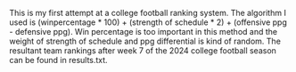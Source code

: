This is my first attempt at a college football ranking system. The algorithm I used is (winpercentage * 100) + (strength of schedule * 2) + (offensive ppg - defensive ppg). Win percentage is too important in this method and the weight of strength of schedule and ppg differential is kind of random. The resultant team rankings after week 7 of the 2024 college football season can be found in results.txt.
